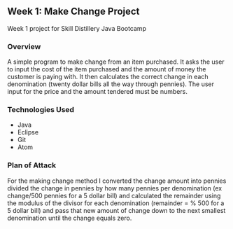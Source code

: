 ## Week 1: Make Change Project

Week 1 project for Skill Distillery Java Bootcamp

### Overview

A simple program to make change from an item purchased.  It asks the user to input the cost of the item purchased and the amount of money the customer is paying  with. It then calculates the correct change in each denomination (twenty dollar bills all the way through pennies).
The user input for the price and the amount tendered must be numbers.

### Technologies Used

* Java
* Eclipse
* Git
* Atom


### Plan of Attack 

For the making change method I converted the change amount into pennies divided the change in pennies by how many pennies per denomination (ex change/500 pennies for a 5 dollar bill) and calculated the remainder using the modulus of the divisor for each denomination (remainder = % 500 for a 5 dollar bill) and pass that new amount of change down to the next smallest denomination until the change equals zero.
